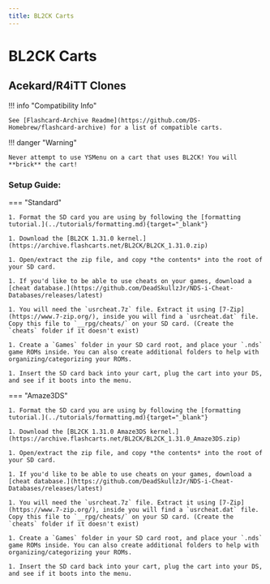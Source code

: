 ```yaml
---
title: BL2CK Carts
---
```


# BL2CK Carts
## Acekard/R4iTT Clones

!!! info "Compatibility Info"

    See [Flashcard-Archive Readme](https://github.com/DS-Homebrew/flashcard-archive) for a list of compatible carts.

!!! danger "Warning"

    Never attempt to use YSMenu on a cart that uses BL2CK! You will **brick** the cart!

### Setup Guide:

=== "Standard"

    1. Format the SD card you are using by following the [formatting tutorial.](../tutorials/formatting.md){target="_blank"}
    
    1. Download the [BL2CK 1.31.0 kernel.](https://archive.flashcarts.net/BL2CK/BL2CK_1.31.0.zip)
    
    1. Open/extract the zip file, and copy *the contents* into the root of your SD card.
    
    1. If you'd like to be able to use cheats on your games, download a [cheat database.](https://github.com/DeadSkullzJr/NDS-i-Cheat-Databases/releases/latest)
    
    1. You will need the `usrcheat.7z` file. Extract it using [7-Zip](https://www.7-zip.org/), inside you will find a `usrcheat.dat` file. Copy this file to `__rpg/cheats/` on your SD card. (Create the `cheats` folder if it doesn't exist)
    
    1. Create a `Games` folder in your SD card root, and place your `.nds` game ROMs inside. You can also create additional folders to help with organizing/categorizing your ROMs.
    
    1. Insert the SD card back into your cart, plug the cart into your DS, and see if it boots into the menu.

=== "Amaze3DS"

    1. Format the SD card you are using by following the [formatting tutorial.](../tutorials/formatting.md){target="_blank"}
    
    1. Download the [BL2CK 1.31.0 Amaze3DS kernel.](https://archive.flashcarts.net/BL2CK/BL2CK_1.31.0_Amaze3DS.zip)
    
    1. Open/extract the zip file, and copy *the contents* into the root of your SD card.
    
    1. If you'd like to be able to use cheats on your games, download a [cheat database.](https://github.com/DeadSkullzJr/NDS-i-Cheat-Databases/releases/latest)
    
    1. You will need the `usrcheat.7z` file. Extract it using [7-Zip](https://www.7-zip.org/), inside you will find a `usrcheat.dat` file. Copy this file to `__rpg/cheats/` on your SD card. (Create the `cheats` folder if it doesn't exist)
    
    1. Create a `Games` folder in your SD card root, and place your `.nds` game ROMs inside. You can also create additional folders to help with organizing/categorizing your ROMs.
    
    1. Insert the SD card back into your cart, plug the cart into your DS, and see if it boots into the menu.